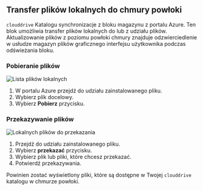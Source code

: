 ## <a name="transfer-local-files-to-cloud-shell"></a>Transfer plików lokalnych do chmury powłoki
`clouddrive` Katalogu synchronizacje z bloku magazynu z portalu Azure. Ten blok umożliwia transfer plików lokalnych do lub z udziału plików. Aktualizowanie plików z poziomu powłoki chmury znajduje odzwierciedlenie w usłudze magazyn plików graficznego interfejsu użytkownika podczas odświeżania bloku.

### <a name="download-files"></a>Pobieranie plików

![Lista plików lokalnych](../articles/cloud-shell/media/persisting-shell-storage/download.png)
1. W portalu Azure przejdź do udziału zainstalowanego pliku.
2. Wybierz plik docelowy.
3. Wybierz **Pobierz** przycisku.

### <a name="upload-files"></a>Przekazywanie plików

![Lokalnych plików do przekazania](../articles/cloud-shell/media/persisting-shell-storage/upload.png)
1. Przejdź do udziału zainstalowanego pliku.
2. Wybierz **przekazać** przycisku.
3. Wybierz plik lub pliki, które chcesz przekazać.
4. Potwierdź przekazywania.

Powinien zostać wyświetlony pliki, które są dostępne w Twojej `clouddrive` katalogu w chmurze powłoki.
